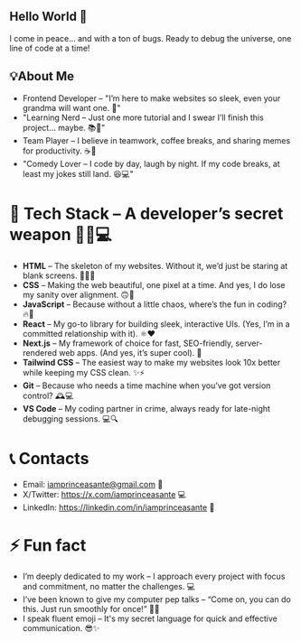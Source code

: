 ## Hello World 👋
I come in peace... and with a ton of bugs. Ready to debug the universe, one line of code at a time!

## 💡About Me
- Frontend Developer – "I’m here to make websites so sleek, even your grandma will want one. 👵"
- "Learning Nerd – Just one more tutorial and I swear I’ll finish this project... maybe. 📚🔄"
- Team Player – I believe in teamwork, coffee breaks, and sharing memes for productivity. ☕🤝
- "Comedy Lover – I code by day, laugh by night. If my code breaks, at least my jokes still land. 😆💻"

# 🔭 Tech Stack – A developer’s secret weapon 🦸‍♂️💻
- **HTML** – The skeleton of my websites. Without it, we’d just be staring at blank screens. 🧑‍💻❌
- **CSS** – Making the web beautiful, one pixel at a time. And yes, I do lose my sanity over alignment. 🙃🎨
- **JavaScript** – Because without a little chaos, where’s the fun in coding? 🔥🤪
- **React** – My go-to library for building sleek, interactive UIs. (Yes, I’m in a committed relationship with it). ⚛️❤️
- **Next.js** – My framework of choice for fast, SEO-friendly, server-rendered web apps. (And yes, it’s super cool). 🚀
- **Tailwind CSS** – The easiest way to make my websites look 10x better while keeping my CSS clean. ✨⚡
- **Git** – Because who needs a time machine when you’ve got version control? 🕰️💻
- **VS Code** – My coding partner in crime, always ready for late-night debugging sessions. 💻🔍

# 📞 Contacts
- Email: iamprinceasante@gmail.com 📧
- X/Twitter: https://x.com/iamprinceasante 💻
- LinkedIn: https://linkedin.com/in/iamprinceasante 🔗

# ⚡ Fun fact
- I’m deeply dedicated to my work – I approach every project with focus and commitment, no matter the challenges. 💻
- I’ve been known to give my computer pep talks – “Come on, you can do this. Just run smoothly for once!” 💪😂
- I speak fluent emoji – It's my secret language for quick and effective communication. 😎✨


